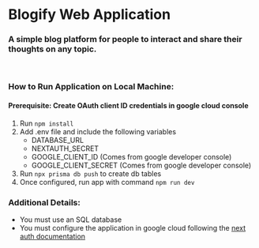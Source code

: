 # Blogify Web Application

### A simple blog platform for people to interact and share their thoughts on any topic.

<br />

### How to Run Application on Local Machine:

#### Prerequisite: Create OAuth client ID credentials in google cloud console

1. Run `npm install`
2. Add .env file and include the following variables
   - DATABASE_URL
   - NEXTAUTH_SECRET
   - GOOGLE_CLIENT_ID (Comes from google developer console)
   - GOOGLE_CLIENT_SECRET (Comes from google developer console)
3. Run `npx prisma db push` to create db tables
4. Once configured, run app with command `npm run dev`

### Additional Details:

- You must use an SQL database
- You must configure the application in google cloud following the [next auth documentation](https://next-auth.js.org/providers/google)
